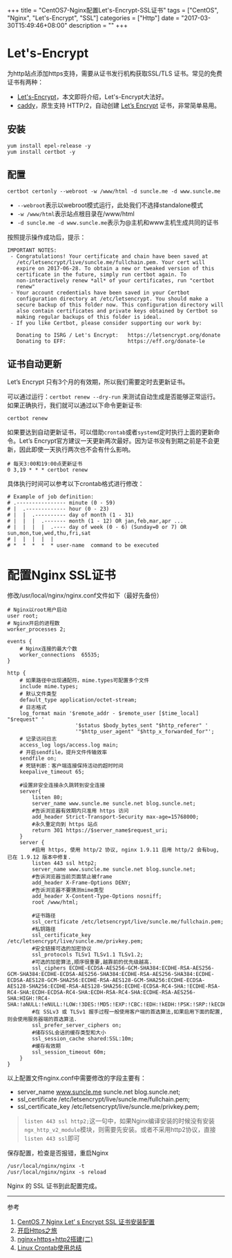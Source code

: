 +++
title = "CentOS7-Nginx配置Let's-Encrypt-SSL证书"
tags = ["CentOS", "Nginx", "Let's-Encrypt", "SSL"]
categories = ["Http"]
date = "2017-03-30T15:49:46+08:00"
description = ""
+++


# Let's-Encrypt

为http站点添加https支持，需要从证书发行机构获取SSL/TLS 证书。常见的免费证书有两种：

- [Let's-Encrypt](https://letsencrypt.org/)，本文即将介绍，Let's-Encrypt大法好。
- [caddy](https://caddyserver.com/)，原生支持 HTTP/2，自动创建 [Let’s Encrypt](http://www.appinn.com/use-letsencrypt-with-nginx/) 证书，非常简单易用。

## 安装

```shell
yum install epel-release -y
yum install certbot -y
```

## 配置

```shell
certbot certonly --webroot -w /www/html -d suncle.me -d www.suncle.me
```

- `--webroot`表示以webroot模式运行，此处我们不选择standalone模式
- `-w /www/html`表示站点根目录在/www/html
- `-d suncle.me -d www.suncle.me`表示为@主机和www主机生成共同的证书

按照提示操作成功后，提示：

```
IMPORTANT NOTES:
 - Congratulations! Your certificate and chain have been saved at
   /etc/letsencrypt/live/suncle.me/fullchain.pem. Your cert will
   expire on 2017-06-28. To obtain a new or tweaked version of this
   certificate in the future, simply run certbot again. To
   non-interactively renew *all* of your certificates, run "certbot
   renew"
 - Your account credentials have been saved in your Certbot
   configuration directory at /etc/letsencrypt. You should make a
   secure backup of this folder now. This configuration directory will
   also contain certificates and private keys obtained by Certbot so
   making regular backups of this folder is ideal.
 - If you like Certbot, please consider supporting our work by:

   Donating to ISRG / Let's Encrypt:   https://letsencrypt.org/donate
   Donating to EFF:                    https://eff.org/donate-le

```

<!--more-->

## 证书自动更新

Let’s Encrypt 只有3个月的有效期，所以我们需要定时去更新证书。

可以通过运行：`certbot renew --dry-run` 来测试自动生成是否能够正常运行。如果正确执行，我们就可以通过以下命令更新证书:

```shell
certbot renew 
```

如果要达到自动更新证书，可以借助`crontab`或者`systemd`定时执行上面的更新命令。Let’s Encrypt官方建议一天更新两次最好。因为证书没有到期之前是不会更新，因此即使一天执行两次也不会有什么影响。

```shell
# 每天3:00和19:00点更新证书
0 3,19 * * * certbot renew
```

具体执行时间可以参考以下crontab格式进行修改：

```
# Example of job definition:
# .---------------- minute (0 - 59)
# |  .------------- hour (0 - 23)
# |  |  .---------- day of month (1 - 31)
# |  |  |  .------- month (1 - 12) OR jan,feb,mar,apr ...
# |  |  |  |  .---- day of week (0 - 6) (Sunday=0 or 7) OR sun,mon,tue,wed,thu,fri,sat
# |  |  |  |  |
# *  *  *  *  * user-name  command to be executed
```

# 配置Nginx SSL证书

修改/usr/local/nginx/nginx.conf文件如下（最好先备份）

```nginx
# Nginx以root用户启动
user root;
# Nginx开启的进程数
worker_processes 2;

events {
    # Nginx连接的最大个数
    worker_connections  65535;
}

http {
    # 如果路径中出现通配符，mime.types可配置多个文件
    include mime.types; 
    # 默认文件类型
    default_type application/octet-stream;
    # 日志格式  
    log_format main '$remote_addr - $remote_user [$time_local] "$request" '
                      '$status $body_bytes_sent "$http_referer" '
                      '"$http_user_agent" "$http_x_forwarded_for"';
    # 记录访问日志
    access_log logs/access.log main;
    # 开启sendfile，提升文件传输效率
    sendfile on;
    # 死链判断：客户端连接保持活动的超时时间
    keepalive_timeout 65;

    #设置非安全连接永久跳转到安全连接
    server{
        listen 80;
        server_name www.suncle.me suncle.net blog.suncle.net;
        #告诉浏览器有效期内只准用 https 访问
        add_header Strict-Transport-Security max-age=15768000;
        #永久重定向到 https 站点
        return 301 https://$server_name$request_uri;
    }
    server {
        #启用 https, 使用 http/2 协议, nginx 1.9.11 启用 http/2 会有bug, 已在 1.9.12 版本中修复.
        listen 443 ssl http2;
        server_name www.suncle.me suncle.net blog.suncle.net;
        #告诉浏览器当前页面禁止被frame
        add_header X-Frame-Options DENY;
        #告诉浏览器不要猜测mime类型
        add_header X-Content-Type-Options nosniff;
        root /www/html;

        #证书路径
        ssl_certificate /etc/letsencrypt/live/suncle.me/fullchain.pem;
        #私钥路径
        ssl_certificate_key /etc/letsencrypt/live/suncle.me/privkey.pem;
        #安全链接可选的加密协议
        ssl_protocols TLSv1 TLSv1.1 TLSv1.2;
        #可选的加密算法,顺序很重要,越靠前的优先级越高.
        ssl_ciphers ECDHE-ECDSA-AES256-GCM-SHA384:ECDHE-RSA-AES256-GCM-SHA384:ECDHE-ECDSA-AES256-SHA384:ECDHE-RSA-AES256-SHA384:ECDHE-ECDSA-AES128-GCM-SHA256:ECDHE-RSA-AES128-GCM-SHA256:ECDHE-ECDSA-AES128-SHA256:ECDHE-RSA-AES128-SHA256:ECDHE-ECDSA-RC4-SHA:!ECDHE-RSA-RC4-SHA:ECDH-ECDSA-RC4-SHA:ECDH-RSA-RC4-SHA:ECDHE-RSA-AES256-SHA:HIGH:!RC4-SHA:!aNULL:!eNULL:!LOW:!3DES:!MD5:!EXP:!CBC:!EDH:!kEDH:!PSK:!SRP:!kECDH;
        #在 SSLv3 或 TLSv1 握手过程一般使用客户端的首选算法,如果启用下面的配置,则会使用服务器端的首选算法.
        ssl_prefer_server_ciphers on;
        #储存SSL会话的缓存类型和大小
        ssl_session_cache shared:SSL:10m;
        #缓存有效期
        ssl_session_timeout 60m;
    }
}
```

以上配置文件nginx.conf中需要修改的字段主要有：

- server_name www.suncle.me suncle.net blog.suncle.net;
- ssl_certificate /etc/letsencrypt/live/suncle.me/fullchain.pem;
- ssl_certificate_key /etc/letsencrypt/live/suncle.me/privkey.pem;

> `listen 443 ssl http2;`这一句中，如果Nginx编译安装的时候没有安装`ngx_http_v2_module`模块，则需要先安装。或者不采用http2协议，直接`listen 443 ssl`即可

保存配置，检查是否报错，重启Nginx

```shell
/usr/local/nginx/nginx -t
/usr/local/nginx/nginx -s reload
```

Nginx 的 SSL 证书到此配置完成。

---

参考

1. [CentOS 7 Nginx Let’ s Encrypt SSL 证书安装配置](https://blog.itnmg.net/letsencrypt-ssl/)
2. [开启Https之旅](http://blog.lzuer.net/2016/10/25/https/)
3. [nginx+https+http2搭建(二)](https://www.arayzou.com/2016/08/12/nginx+https+http2%E6%90%AD%E5%BB%BA(%E4%BA%8C)/)
4. [Linux Crontab使用总结](http://xianglong.me/article/linux-crontab/)